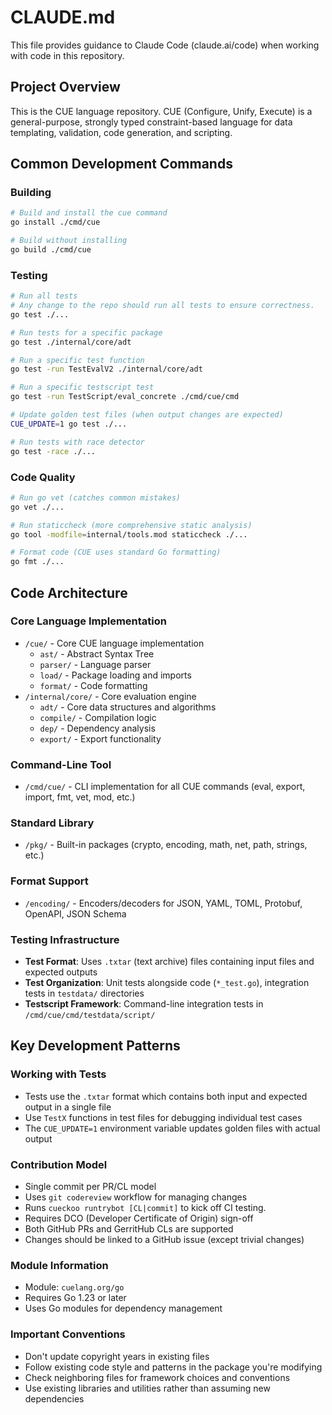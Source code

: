 # CLAUDE.md

This file provides guidance to Claude Code (claude.ai/code) when working with code in this repository.

## Project Overview

This is the CUE language repository. CUE (Configure, Unify, Execute) is a general-purpose, strongly typed constraint-based language for data templating, validation, code generation, and scripting.

## Common Development Commands

### Building
```bash
# Build and install the cue command
go install ./cmd/cue

# Build without installing
go build ./cmd/cue
```

### Testing

```bash
# Run all tests
# Any change to the repo should run all tests to ensure correctness.
go test ./...

# Run tests for a specific package
go test ./internal/core/adt

# Run a specific test function
go test -run TestEvalV2 ./internal/core/adt

# Run a specific testscript test
go test -run TestScript/eval_concrete ./cmd/cue/cmd

# Update golden test files (when output changes are expected)
CUE_UPDATE=1 go test ./...

# Run tests with race detector
go test -race ./...
```

### Code Quality
```bash
# Run go vet (catches common mistakes)
go vet ./...

# Run staticcheck (more comprehensive static analysis)
go tool -modfile=internal/tools.mod staticcheck ./...

# Format code (CUE uses standard Go formatting)
go fmt ./...
```

## Code Architecture

### Core Language Implementation
- `/cue/` - Core CUE language implementation
  - `ast/` - Abstract Syntax Tree
  - `parser/` - Language parser
  - `load/` - Package loading and imports
  - `format/` - Code formatting
- `/internal/core/` - Core evaluation engine
  - `adt/` - Core data structures and algorithms
  - `compile/` - Compilation logic
  - `dep/` - Dependency analysis
  - `export/` - Export functionality

### Command-Line Tool
- `/cmd/cue/` - CLI implementation for all CUE commands (eval, export, import, fmt, vet, mod, etc.)

### Standard Library
- `/pkg/` - Built-in packages (crypto, encoding, math, net, path, strings, etc.)

### Format Support
- `/encoding/` - Encoders/decoders for JSON, YAML, TOML, Protobuf, OpenAPI, JSON Schema

### Testing Infrastructure
- **Test Format**: Uses `.txtar` (text archive) files containing input files and expected outputs
- **Test Organization**: Unit tests alongside code (`*_test.go`), integration tests in `testdata/` directories
- **Testscript Framework**: Command-line integration tests in `/cmd/cue/cmd/testdata/script/`

## Key Development Patterns

### Working with Tests
- Tests use the `.txtar` format which contains both input and expected output in a single file
- Use `TestX` functions in test files for debugging individual test cases
- The `CUE_UPDATE=1` environment variable updates golden files with actual output

### Contribution Model
- Single commit per PR/CL model
- Uses `git codereview` workflow for managing changes
- Runs `cueckoo runtrybot [CL|commit]` to kick off CI testing.
- Requires DCO (Developer Certificate of Origin) sign-off
- Both GitHub PRs and GerritHub CLs are supported
- Changes should be linked to a GitHub issue (except trivial changes)

### Module Information
- Module: `cuelang.org/go`
- Requires Go 1.23 or later
- Uses Go modules for dependency management

### Important Conventions
- Don't update copyright years in existing files
- Follow existing code style and patterns in the package you're modifying
- Check neighboring files for framework choices and conventions
- Use existing libraries and utilities rather than assuming new dependencies